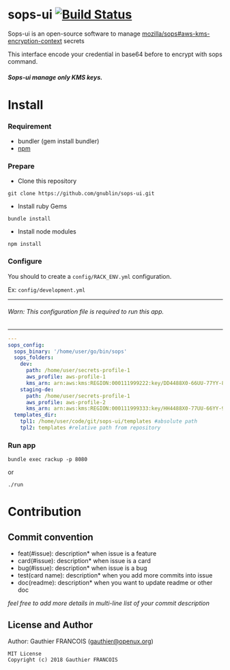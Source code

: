 # sops-ui [![Build Status](https://travis-ci.org/gnublin/sops-ui.svg?branch=master)](https://travis-ci.org/gnublin/sops-ui)

Sops-ui is an open-source software to manage [mozilla/sops#aws-kms-encryption-context](https://github.com/mozilla/sops#aws-kms-encryption-context) secrets

This interface encode your credential in base64 before to encrypt with sops command.

##### *Sops-ui manage only KMS keys.*

# Install

### Requirement
 * bundler (gem install bundler)
 * [npm](https://www.npmjs.com/get-npm)

### Prepare
* Clone this repository
 ```
git clone https://github.com/gnublin/sops-ui.git
 ```
* Install ruby Gems
 ```
bundle install
 ```
* Install node modules
 ```
npm install
 ```

### Configure

You should to create a `config/RACK_ENV.yml` configuration.

Ex: `config/development.yml`

---
###### Warn: This configuration file is required to run this app.
---

```yaml
---
sops_config:
  sops_binary: '/home/user/go/bin/sops'
  sops_folders:
    dev:
      path: /home/user/secrets-profile-1
      aws_profile: aws-profile-1
      kms_arn: arn:aws:kms:REGION:000111999222:key/DD4488X0-66UU-77YY-88TT-44OO33OO00AA
    staging-de:
      path: /home/user/secrets-profile-1
      aws_profile: aws-profile-2
      kms_arn: arn:aws:kms:REGION:000111999333:key/HH4488X0-77UU-66YY-99TT-44OO33OO00BB
  templates_dir:
    tpl1: /home/user/code/git/sops-ui/templates #absolute path
    tpl2: templates #relative path from repository
```

### Run app
```
bundle exec rackup -p 8080
```
or
```
./run
```

# Contribution

## Commit convention ##

* feat(#issue): description* when issue is a feature
* card(#issue): description* when issue is a card
* bug(#issue): description* when issue is a bug
* test(card name): description* when you add more commits into issue
* doc(readme): description* when you want to update readme or other doc


*feel free to add more details in multi-line list of your commit description*

## License and Author

Author: Gauthier FRANCOIS (<gauthier@openux.org>)

```text
MIT License
Copyright (c) 2018 Gauthier FRANCOIS
```
